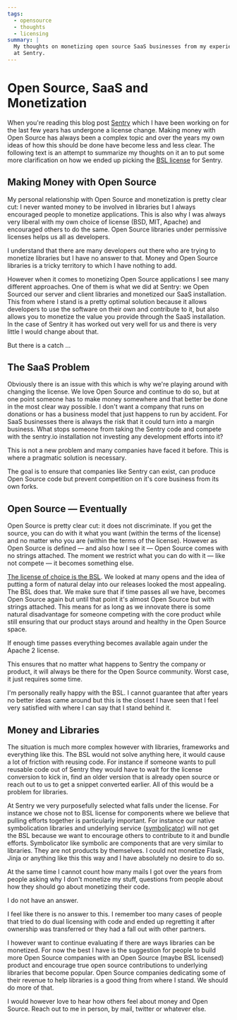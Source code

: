 ```yaml
---
tags:
  - opensource
  - thoughts
  - licensing
summary: |
  My thoughts on monetizing open source SaaS businesses from my experience
  at Sentry.
---
```


# Open Source, SaaS and Monetization

When you're reading this blog post [Sentry](https://sentry.io/) which I
have been working on for the last few years has undergone a license
change.  Making money with Open Source has always been a complex topic and
over the years my own ideas of how this should be done have become less and
less clear.  The following text is an attempt to summarize my thoughts on
it an to put some more clarification on how we ended up picking the [BSL
license](https://mariadb.com/bsl11/) for Sentry.

## Making Money with Open Source

My personal relationship with Open Source and monetization is pretty
clear cut: I never wanted money to be involved in libraries but I always
encouraged people to monetize applications.  This is also why I was always
very liberal with my own choice of license (BSD, MIT, Apache) and
encouraged others to do the same.  Open Source libraries under permissive
licenses helps us all as developers.

I understand that there are many developers out there who are trying to
monetize libraries but I have no answer to that.  Money and Open Source
libraries is a tricky territory to which I have nothing to add.

However when it comes to monetizing Open Source applications I see many
different approaches.  One of them is what we did at Sentry: we Open
Sourced our server and client libraries and monetized our SaaS
installation.  This from where I stand is a pretty optimal solution
because it allows developers to use the software on their own and
contribute to it, but also allows you to monetize the value you provide
through the SaaS installation.  In the case of Sentry it has worked out
very well for us and there is very little I would change about that.

But there is a catch …

## The SaaS Problem

Obviously there is an issue with this which is why we're playing around
with changing the license.  We love Open Source and continue to do so, but
at one point someone has to make money somewhere and that better be done
in the most clear way possible.  I don't want a company that runs on
donations or has a business model that just happens to run by accident.
For SaaS businesses there is always the risk that it could turn into a
margin business.  What stops someone from taking the Sentry code and
compete with the sentry.io installation not investing any development
efforts into it?

This is not a new problem and many companies have faced it before.  This
is where a pragmatic solution is necessary.

The goal is to ensure that companies like Sentry can exist, can produce
Open Source code but prevent competition on it's core business from its
own forks.

## Open Source — Eventually

Open Source is pretty clear cut: it does not discriminate.  If you get the
source, you can do with it what you want (within the terms of the
license) and no matter who you are (within the terms of the license).
However as Open Source is defined — and also how I see it — Open Source
comes with no strings attached.  The moment we restrict what you can do
with it — like not compete — it becomes something else.

[The license of choice is the BSL](https://blog.sentry.io/2019/11/06/relicensing-sentry).  We looked at
many opens and the idea of putting a form of natural delay into our
releases looked the most appealing.  The BSL does that.  We make sure that
if time passes all we have, becomes Open Source again but until that point
it's almost Open Source but with strings attached.  This means for as long
as we innovate there is some natural disadvantage for someone competing
with the core product while still ensuring that our product stays around
and healthy in the Open Source space.

If enough time passes everything becomes available again under the Apache
2 license.

This ensures that no matter what happens to Sentry the company or product,
it will always be there for the Open Source community.  Worst case, it
just requires some time.

I'm personally really happy with the BSL.  I cannot guarantee that after
years no better ideas came around but this is the closest I have seen that
I feel very satisfied with where I can say that I stand behind it.

## Money and Libraries

The situation is much more complex however with libraries, frameworks and
everything like this.  The BSL would not solve anything here, it would
cause a lot of friction with reusing code.  For instance if someone wants
to pull reusable code out of Sentry they would have to wait for the
license conversion to kick in, find an older version that is already open
source or reach out to us to get a snippet converted earlier.  All of this
would be a problem for libraries.

At Sentry we very purposefully selected what falls under the license.
For instance we chose not to BSL license for components where we believe
that pulling efforts together is particularly important.  For instance our
native symbolication libraries and underlying service ([symbolicator](https://blog.sentry.io/2019/11/06/relicensing-sentry)) will not get
the BSL because we want to encourage others to contribute to it and bundle
efforts.  Symbolicator like symbolic are components that are very similar
to libraries.  They are not products by themselves.  I could not monetize
Flask, Jinja or anything like this this way and I have absolutely no
desire to do so.

At the same time I cannot count how many mails I got over the years from
people asking why I don't monetize my stuff, questions from people about
how they should go about monetizing their code.

I do not have an answer.

I feel like there is no answer to this.  I remember too many cases of
people that tried to do dual licensing with code and ended up regretting
it after ownership was transferred or they had a fall out with other
partners.

I however want to continue evaluating if there are ways libraries can be
monetized.  For now the best I have is the suggestion for people to build
more Open Source companies with an Open Source (maybe BSL licensed)
product and encourage true open source contributions to underlying
libraries that become popular.  Open Source companies dedicating some of
their revenue to help libraries is a good thing from where I stand.  We
should do more of that.

I would however love to hear how others feel about money and Open Source.
Reach out to me in person, by mail, twitter or whatever else.
